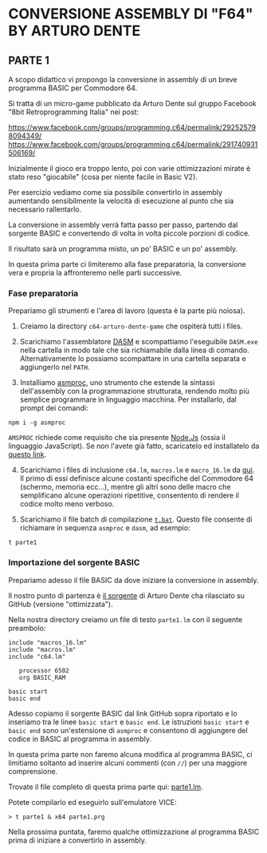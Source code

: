 # CONVERSIONE ASSEMBLY DI "F64" BY ARTURO DENTE

## PARTE 1 

A scopo didattico vi propongo la conversione in assembly di un breve programma BASIC per Commodore 64.

Si tratta di un micro-game pubblicato da Arturo Dente sul gruppo Facebook 
"8bit Retroprogramming Italia" nei post:

https://www.facebook.com/groups/programming.c64/permalink/292525798094349/
https://www.facebook.com/groups/programming.c64/permalink/291740931506169/

Inizialmente il gioco era troppo lento, poi con varie ottimizzazioni mirate 
è stato reso "giocabile" (cosa per niente facile in Basic V2).

Per esercizio vediamo come sia possibile convertirlo in assembly aumentando
sensibilmente la velocità di esecuzione al punto che sia necessario rallentarlo.

La conversione in assembly verrà fatta passo per passo, 
partendo dal sorgente BASIC e convertendo di volta in volta 
piccole porzioni di codice.

Il risultato sarà un programma misto, un po' BASIC e un po' assembly.

In questa prima parte ci limiteremo alla fase preparatoria, la conversione vera 
e propria la affronteremo nelle parti successive.

### Fase preparatoria

Prepariamo gli strumenti e l'area di lavoro (questa è la parte più noiosa).

1) Creiamo la directory `c64-arturo-dente-game` che ospiterà tutti i files. 

2) Scarichiamo l'assemblatore [DASM](https://sourceforge.net/projects/dasm-dillon/) e scompattiamo l'eseguibile `DASM.exe` nella cartella in modo tale che sia richiamabile dalla linea di comando. Alternativamente lo possiamo scompattare in una cartella separata e aggiungerlo nel `PATH`.

3) Installiamo [asmproc](https://github.com/nippur72/asmproc), uno strumento che estende 
la sintassi dell'assembly con la programmazione strutturata, rendendo molto
più semplice programmare in linguaggio macchina. Per installarlo, dal prompt dei comandi:

`npm i -g asmproc`

`AMSPROC` richiede come requisito che sia presente [Node.Js](https://nodejs.org/it/) (ossia
il linguaggio JavaScript). Se non l'avete già fatto, scaricatelo ed installatelo da [questo link](https://nodejs.org/it/).

4) Scarichiamo i files di inclusione `c64.lm`, `macros.lm` e `macro_16.lm` da [qui](https://github.com/nippur72/8-bit-projects/tree/master/c64-arturo-dente-game). Il primo di essi definisce alcune costanti specifiche del Commodore 64 (schermo, memoria ecc...), mentre gli altri sono delle macro che semplificano alcune operazioni ripetitive, consentento di rendere il codice molto meno verboso.

5) Scarichiamo il file batch di compilazione [`t.bat`]([qui](https://github.com/nippur72/8-bit-projects/tree/master/c64-arturo-dente-game/t.bat)). Questo file consente di richiamare in sequenza `asmproc` e `dasm`, ad esempio:

`t parte1`

### Importazione del sorgente BASIC

Prepariamo adesso il file BASIC da dove iniziare la conversione in assembly.

Il nostro punto di partenza è [il sorgente](https://github.com/ArturoDente/F64) di Arturo Dente cha rilasciato su GitHub (versione "ottimizzata").

Nella nostra directory creiamo un file di testo `parte1.lm` con il seguente preambolo:

```
include "macros_16.lm"
include "macros.lm"
include "c64.lm"

   processor 6502
   org BASIC_RAM

basic start
basic end
```

Adesso copiamo il sorgente BASIC dal link GitHub sopra riportato e lo inseriamo tra le linee `basic start` e `basic end`. Le istruzioni `basic start` e `basic end` sono un'estensione di `asmproc` e consentono di aggiungere del codice in BASIC al programma in assembly.

In questa prima parte non faremo alcuna modifica al programma BASIC, ci limitiamo soltanto ad inserire alcuni commenti (con `//`) per una maggiore comprensione.

Trovate il file completo di questa prima parte qui: [parte1.lm](parte1.lm).

Potete compilarlo ed eseguirlo sull'emulatore VICE:

```
> t parte1 & x64 parte1.prg
```

Nella prossima puntata, faremo qualche ottimizzazione al programma BASIC prima di iniziare a convertirlo in assembly.

